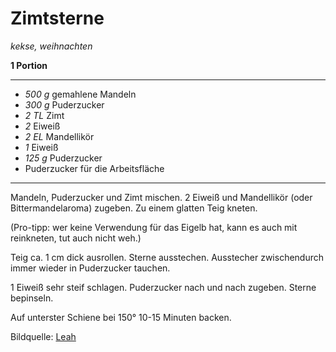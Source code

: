 # Zimtsterne

*kekse, weihnachten*

**1 Portion**

---

- *500 g* gemahlene Mandeln
- *300 g* Puderzucker
- *2 TL* Zimt
- *2*  Eiweiß
- *2 EL* Mandellikör
- *1*  Eiweiß
- *125 g* Puderzucker
- Puderzucker für die Arbeitsfläche

---

Mandeln, Puderzucker und Zimt mischen. 2 Eiweiß und Mandellikör (oder Bittermandelaroma) zugeben. Zu einem glatten Teig kneten. 

(Pro-tipp: wer keine Verwendung für das Eigelb hat, kann es auch mit reinkneten, tut auch nicht weh.)

Teig ca. 1 cm dick ausrollen. Sterne ausstechen. Ausstecher zwischendurch immer wieder in Puderzucker tauchen. 

1 Eiweiß sehr steif schlagen. Puderzucker nach und nach zugeben. Sterne bepinseln.

Auf unterster Schiene bei 150° 10-15 Minuten backen.

Bildquelle: [Leah](https://leah.is)
